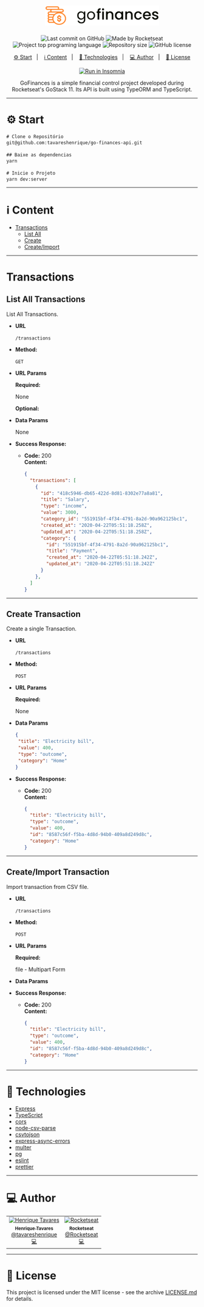 <h1 align="center">
  <img alt="GoFinances" title="GoFinances" src="assets/logo.svg" width="300px" />
</h1>

<p align="center">
  <img alt="Last commit on GitHub" src="https://img.shields.io/github/last-commit/tavareshenrique/go-finances-api?color=7D40E7">
  <img alt="Made by Rocketseat" src="https://img.shields.io/badge/made%20by-Rocketseat-%20?color=7D40E7">
  <img alt="Project top programing language" src="https://img.shields.io/github/languages/top/tavareshenrique/go-finances-api?color=7D40E7">
  <img alt="Repository size" src="https://img.shields.io/github/repo-size/tavareshenrique/go-finances-api?color=7D40E7">
  <img alt="GitHub license" src="https://img.shields.io/github/license/tavareshenrique/go-finances-api?color=7D40E7">
</p>

<p align="center">
  <a href="#information_source-content">⚙️ Start</a>&nbsp;&nbsp;&nbsp;|&nbsp;&nbsp;&nbsp;
  <a href="#information_source-content">ℹ️ Content</a>&nbsp;&nbsp;&nbsp;|&nbsp;&nbsp;&nbsp;
  <a href="#rocket-technologies">🚀 Technologies</a>&nbsp;&nbsp;&nbsp;|&nbsp;&nbsp;&nbsp;
  <a href="#computer-author">💻 Author</a>&nbsp;&nbsp;&nbsp;|&nbsp;&nbsp;&nbsp;
  <a href="#memo-license">📝 License</a>
</p>

<div align="center"><a href="https://insomnia.rest/run/?label=Go%20Finances&uri=https%3A%2F%2Fraw.githubusercontent.com%2Ftavareshenrique%2Fgo-finances-api%2Fmaster%2Finsomnia%2FInsomnia_2020-05-03.json" target="_blank"><img src="https://insomnia.rest/images/run.svg" alt="Run in Insomnia"></a></div>

<p align="center">
  GoFinances is a simple financial control project developed during Rocketseat's GoStack 11. Its API is built using TypeORM and TypeScript.
</p>

---

# :gear: Start

```shell
# Clone o Repositório
git@github.com:tavareshenrique/go-finances-api.git

## Baixe as dependencias
yarn

# Inicie o Projeto
yarn dev:server
```

---

# :information_source: Content

- [Transactions](#user)
  - [List All](#list-all-transactions)
  - [Create](#store-user)
  - [Create/Import](#update-user)

---

# Transactions

## **List All** Transactions

List All Transactions.

* **URL**

  `/transactions`

* **Method:**

  `GET`

* **URL Params**

   **Required:**

    None

    **Optional:**

* **Data Params**

  None

* **Success Response:**

  * **Code:** 200 <br />
    **Content:**

    ```json
    {
      "transactions": [
        {
          "id": "418c5946-db65-422d-8d81-8302e77a8a81",
          "title": "Salary",
          "type": "income",
          "value": 3000,
          "category_id": "551915bf-4f34-4791-8a2d-90a962125bc1",
          "created_at": "2020-04-22T05:51:18.258Z",
          "updated_at": "2020-04-22T05:51:18.258Z",
          "category": {
            "id": "551915bf-4f34-4791-8a2d-90a962125bc1",
            "title": "Payment",
            "created_at": "2020-04-22T05:51:18.242Z",
            "updated_at": "2020-04-22T05:51:18.242Z"
          }
        },
      ]
    }
    ```

---

## **Create** Transaction

Create a single Transaction.

* **URL**

  `/transactions`

* **Method:**

  `POST`

* **URL Params**

   **Required:**

    None

* **Data Params**

    ```json
    {
     "title": "Electricity bill",
     "value": 400,
     "type": "outcome",
     "category": "Home"
    }
    ```

* **Success Response:**

  * **Code:** 200 <br />
    **Content:**

    ```json
    {
      "title": "Electricity bill",
      "type": "outcome",
      "value": 400,
      "id": "8587c56f-f5ba-4d8d-94b0-409a8d249d8c",
      "category": "Home"
    }
    ```

---

## **Create/Import** Transaction

Import transaction from CSV file.

* **URL**

  `/transactions`

* **Method:**

  `POST`

* **URL Params**

   **Required:**

    file - Multipart Form

* **Data Params**

* **Success Response:**

  * **Code:** 200 <br />
    **Content:**

    ```json
    {
      "title": "Electricity bill",
      "type": "outcome",
      "value": 400,
      "id": "8587c56f-f5ba-4d8d-94b0-409a8d249d8c",
      "category": "Home"
    }
    ```

---

# :rocket: Technologies

- [Express](https://expressjs.com/pt-br/)
- [TypeScript](https://www.typescriptlang.org/)
- [cors](https://github.com/expressjs/cors)
- [node-csv-parse](https://github.com/adaltas/node-csv-parse)
- [csvtojson](https://github.com/Keyang/node-csvtojson)
- [express-async-errors](https://github.com/davidbanham/express-async-errors)
- [multer](https://github.com/expressjs/multer)
- [pg](https://github.com/brianc/node-postgres/tree/master/packages/pg)
- [eslint](https://eslint.org/)
- [prettier](https://prettier.io/)

---

# :computer: Author

<table>
  <tr>
    <td align="center">
      <a href="http://github.com/tavareshenrique/">
        <img src="https://avatars1.githubusercontent.com/u/27022914?v=4" width="100px;" alt="Henrique Tavares"/>
        <br />
        <sub>
          <b>Henrique Tavares</b>
        </sub>
       </a>
       <br />
       <a href="https://www.linkedin.com/in/tavareshenrique/" title="Linkedin">@tavareshenrique</a>
       <br />
       <a href="https://github.com/tavareshenrique/
                feet-app/commits?author=tavareshenrique" title="Code">💻</a>
    </td>
    <td align="center">
      <a href="https://github.com/Rocketseat/">
        <img src="https://avatars0.githubusercontent.com/u/28929274?s=200&v=4" width="100px;" alt="Rocketseat"/>
        <br />
        <sub>
          <b>Rocketseat</b>
        </sub>
       </a>
       <br />
       <a href="https://www.linkedin.com/in/tavareshenrique/" title="Linkedin">@Rocketseat</a>
       <br />
       <a href="https://github.com/tavareshenrique/go-marketplace/commits?author=tavareshenrique" title="Code">💻</a>
    </td>
  </tr>
</table>

---

# :memo: License

This project is licensed under the MIT license - see the archive [LICENSE.md](https://github.com/tavareshenrique/go-finances-api/blob/master/LICENSE.md) for details.
